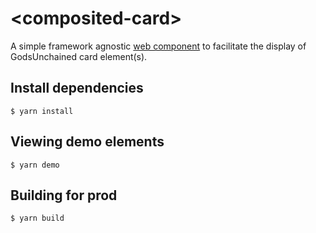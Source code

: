 # \<composited-card\>

A simple framework agnostic [web component](https://developer.mozilla.org/en-US/docs/Web/Web_Components) to facilitate the display of GodsUnchained card element(s).

## Install dependencies

```
$ yarn install
```

## Viewing demo elements

```
$ yarn demo
```

## Building for prod

```
$ yarn build
```
